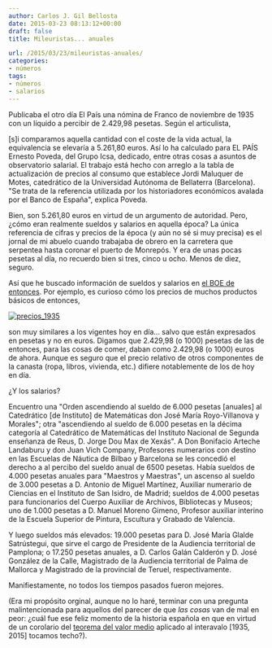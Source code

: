 ```yaml
---
author: Carlos J. Gil Bellosta
date: 2015-03-23 08:13:12+00:00
draft: false
title: Mileuristas... anuales

url: /2015/03/23/mileuristas-anuales/
categories:
- números
tags:
- números
- salarios
---
```


Publicaba el otro día El País una nómina de Franco de noviembre de 1935 con un líquido a percibir de 2.429,98 pesetas. Según el articulista,

[s]i comparamos aquella cantidad con el coste de la vida actual, la equivalencia se elevaría a 5.261,80 euros. Así lo ha calculado para EL PAÍS Ernesto Poveda, del Grupo Icsa, dedicado, entre otras cosas a asuntos de observatorio salarial. El trabajo está hecho con arreglo a la tabla de actualización de precios al consumo que establece Jordi Maluquer de Motes, catedrático de la Universidad Autónoma de Bellaterra (Barcelona). "Se trata de la referencia utilizada por los historiadores económicos avalada por el Banco de España", explica Poveda.

Bien, son 5.261,80 euros en virtud de un argumento de autoridad. Pero, ¿cómo eran realmente sueldos y salarios en aquella época? La única referencia de cifras y precios de la época (y aún no sé si muy precisa) es el jornal de mi abuelo cuando trabajaba de obrero en la carretera que serpentea hasta coronar el puerto de Monrepós. Y era de unas pocas pesetas al día, no recuerdo bien si tres, cinco u ocho. Menos de diez, seguro.

Así que he buscado información de sueldos y salarios en [el BOE de entonces](http://www.boe.es/buscar/gazeta.php). Por ejemplo, es curioso cómo los precios de muchos productos básicos de entonces,

[![precios_1935](/wp-uploads/2015/03/precios_1935.png)
](/wp-uploads/2015/03/precios_1935.png)

son muy similares a los vigentes hoy en día... salvo que están expresados en pesetas y no en euros. Digamos que 2.429,98 (o 1000) pesetas de las de entonces, para las cosas de comer, daban como 2.429,98 (o 1000) euros de ahora. Aunque es seguro que el precio relativo de otros componentes de la canasta (ropa, libros, vivienda, etc.) difiere notablemente de los de hoy en día.

¿Y los salarios?

Encuentro una "Orden ascendiendo al sueldo de 6.000 pesetas [anuales] al Catedrático [de Instituto] de Matemáticas don José María Royo-Villanova y Morales"; otra "ascendiendo al sueldo de 6.000 pesetas en la décima categoría al Catedrático de Matemáticas del Instituto Nacional de Segunda enseñanza de Reus, D. Jorge Dou Max de Xexás". A Don Bonifacio Arteche Landaburu y don Juan Vich Company, Profesores numerarios con destino en las Escuelas de Náutica de Bilbao y Barcelona se les concedió el derecho a al percibo del sueldo anual de 6500 pesetas. Había sueldos de 4.000 pesetas anuales para "Maestros y Maestras", un ascenso al sueldo de 3.000 pesetas a D. Antonio de Miguel Martínez, Auxiliar numerario de Ciencias en el Instituto de San Isidro, de Madrid; sueldos de 4.000 pesetas para funcionarios del Cuerpo Auxiliar de Archivos, Bibliotecas y Museos; uno de 1.000 pesetas a D. Manuel Moreno Gimeno, Profesor auxiliar interino de la Escuela Superior de Pintura, Escultura y Grabado de Valencia.

Y luego sueldos más elevados: 19.000 pesetas para D. José María Glalde Satrústegui, que sirve el cargo de Presidente de la Audiencia territorial de Pamplona; o 17.250 pesetas anuales, a D. Carlos Galán Calderón y D. José González de la Calle, Magistrado de la Audiencia territorial de Palma de Mallorca y Magistrado de la provincial de Teruel, respectivamente.

Manifiestamente, no todos los tiempos pasados fueron mejores.

(Era mi propósito orginal, aunque no lo haré, terminar con una pregunta malintencionada para aquellos del parecer de que _las cosas_ van de mal en peor: ¿cuál fue ese feliz momento de la historia española en que en virtud de un corolario del [teorema del valor medio](http://es.wikipedia.org/wiki/Teorema_del_valor_medio) aplicado al interavalo [1935, 2015] tocamos techo?).
